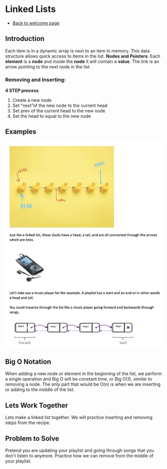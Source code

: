 # Linked Lists
- [Back to welcome page](https://github.com/MarisabelTrejo/data-structure/blob/main/Welcome.md)

## Introduction
Each item is in a dynamic array is next to an item in memory. This data structure allows quick access to items in the list.
**Nodes and Pointers**: Each **element** is a **node** and inside the **node** it will contain a **value**. The link is an arrow pointing to the next node in the list
### Removing and Inserting: 
**4 STEP process**
1.	Create a new node
2.	Set “next”of the new node to the current head
3.	Set prev of the current head to the new node
4.	Set the head to equal to the new node

## Examples
![example](Images/linkedlist.jpeg)

## Big O Notation
When adding a new node or element in the beginning of the list, we perform a single operation and Big O will be constant time, or Big O(1), similar to removing a node. The only part that would be O(n) is when we are inserting or adding to the middle of the list.

## Lets Work Together 
Lets make a linked list together. We will practice inserting and removing steps from the recipe.


## Problem to Solve
Pretend you are updating your playlist and going through songs that you don't listen to anymore.
Practice how we can remove from the middle of your playlist.


